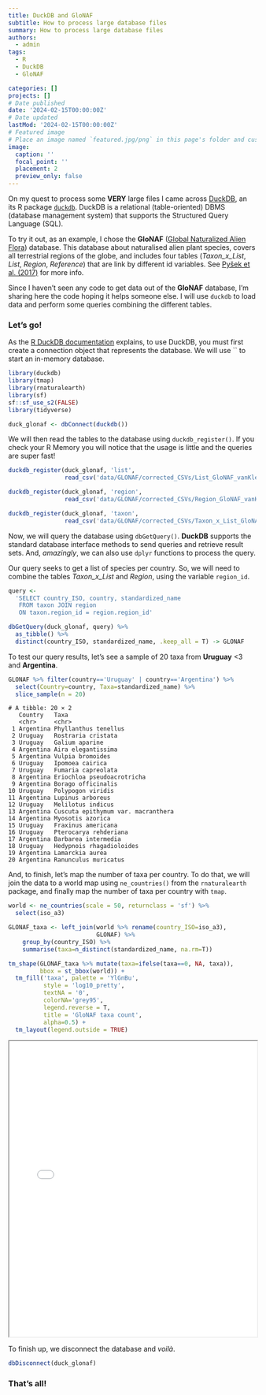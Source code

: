 ```yaml
---
title: DuckDB and GloNAF
subtitle: How to process large database files
summary: How to process large database files
authors:
  - admin
tags:
  - R
  - DuckDB
  - GloNAF

categories: []
projects: []
# Date published
date: '2024-02-15T00:00:00Z'
# Date updated
lastMod: '2024-02-15T00:00:00Z'
# Featured image
# Place an image named `featured.jpg/png` in this page's folder and customize its options here.
image:
  caption: ''
  focal_point: ''
  placement: 2
  preview_only: false
---
```


On my quest to process some **VERY** large files I came across
[DuckDB](https://duckdb.org), an its R package
[`duckdb`](https://duckdb.org/docs/api/r). DuckDB is a relational
(table-oriented) DBMS (database management system) that supports the
Structured Query Language (SQL).

To try it out, as an example, I chose the **GloNAF** ([Global
Naturalized Alien Flora](https://glonaf.org)) database. This database
about naturalised alien plant species, covers all terrestrial regions of
the globe, and includes four tables (*Taxon_x\_List*, *List*, *Region*,
*Reference*) that are link by different id variables. See [Pyšek et
al. (2017)](https://doi.org/10.23855/preslia.2017.203) for more info.

Since I haven’t seen any code to get data out of the **GloNAF**
database, I’m sharing here the code hoping it helps someone else. I will
use `duckdb` to load data and perform some queries combining the
different tables.

### Let’s go!

As the [R DuckDB documentation](https://duckdb.org/docs/api/r) explains,
to use DuckDB, you must first create a connection object that represents
the database. We will use \`\` to start an in-memory database.

``` r
library(duckdb)
library(tmap)
library(rnaturalearth)
library(sf)
sf::sf_use_s2(FALSE)
library(tidyverse)

duck_glonaf <- dbConnect(duckdb())
```

We will then read the tables to the database using `duckdb_register()`.
If you check your R Memory you will notice that the usage is little and
the queries are super fast!

``` r
duckdb_register(duck_glonaf, 'list',
                read_csv('data/GLONAF/corrected_CSVs/List_GloNAF_vanKleunenetal2018Ecology.csv'))

duckdb_register(duck_glonaf, 'region',
                read_csv('data/GLONAF/corrected_CSVs/Region_GloNAF_vanKleunenetal2018Ecology.csv'))

duckdb_register(duck_glonaf, 'taxon',
                read_csv('data/GLONAF/corrected_CSVs/Taxon_x_List_GloNAF_vanKleunenetal2018Ecology.csv'))
```

Now, we will query the database using `dbGetQuery()`. **DuckDB**
supports the standard database interface methods to send queries and
retrieve result sets. And, *amazingly*, we can also use `dplyr`
functions to process the query.

Our query seeks to get a list of species per country. So, we will need
to combine the tables *Taxon_x_List* and *Region*, using the variable
`region_id`.

``` r
query <-
  'SELECT country_ISO, country, standardized_name
   FROM taxon JOIN region
   ON taxon.region_id = region.region_id'

dbGetQuery(duck_glonaf, query) %>%
  as_tibble() %>%
  distinct(country_ISO, standardized_name, .keep_all = T) -> GLONAF
```

To test our query results, let’s see a sample of 20 taxa from
**Uruguay** \<3 and **Argentina**.

``` r
GLONAF %>% filter(country=='Uruguay' | country=='Argentina') %>%
  select(Country=country, Taxa=standardized_name) %>%
  slice_sample(n = 20)
```

    # A tibble: 20 × 2
       Country   Taxa                           
       <chr>     <chr>                             
     1 Argentina Phyllanthus tenellus              
     2 Uruguay   Rostraria cristata                
     3 Uruguay   Galium aparine                    
     4 Argentina Aira elegantissima                
     5 Argentina Vulpia bromoides                  
     6 Uruguay   Ipomoea cairica                   
     7 Uruguay   Fumaria capreolata                
     8 Argentina Eriochloa pseudoacrotricha        
     9 Argentina Borago officinalis                
    10 Uruguay   Polypogon viridis                 
    11 Argentina Lupinus arboreus                  
    12 Uruguay   Melilotus indicus                 
    13 Argentina Cuscuta epithymum var. macranthera
    14 Argentina Myosotis azorica                  
    15 Uruguay   Fraxinus americana                
    16 Uruguay   Pterocarya rehderiana             
    17 Argentina Barbarea intermedia               
    18 Uruguay   Hedypnois rhagadioloides          
    19 Argentina Lamarckia aurea                   
    20 Argentina Ranunculus muricatus              

And, to finish, let’s map the number of taxa per country. To do that,
we will join the data to a world map using `ne_countries()` from the
`rnaturalearth` package, and finally map the number of taxa per country
with `tmap`.

``` r
world <- ne_countries(scale = 50, returnclass = 'sf') %>%
  select(iso_a3)

GLONAF_taxa <- left_join(world %>% rename(country_ISO=iso_a3),
                         GLONAF) %>%
    group_by(country_ISO) %>%
    summarise(taxa=n_distinct(standardized_name, na.rm=T))

tm_shape(GLONAF_taxa %>% mutate(taxa=ifelse(taxa==0, NA, taxa)),
         bbox = st_bbox(world)) +
  tm_fill('taxa', palette = 'YlGnBu',
          style = 'log10_pretty',
          textNA = '0',
          colorNA='grey95',
          legend.reverse = T,
          title = 'GloNAF taxa count',
          alpha=0.5) +
  tm_layout(legend.outside = TRUE)
```

<iframe src='tmap.html' height='600' width="100%">
</iframe>

To finish up, we disconnect the database and *voilà*.

``` r
dbDisconnect(duck_glonaf)
```

### That’s all!
